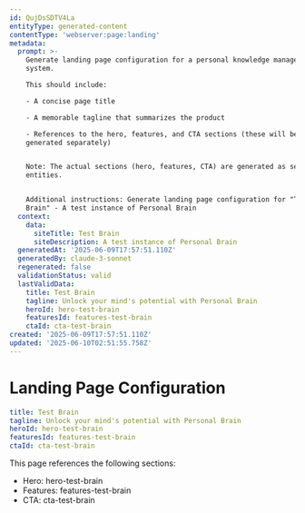```yaml
---
id: QujDsSDTV4La
entityType: generated-content
contentType: 'webserver:page:landing'
metadata:
  prompt: >-
    Generate landing page configuration for a personal knowledge management
    system.

    This should include:

    - A concise page title

    - A memorable tagline that summarizes the product

    - References to the hero, features, and CTA sections (these will be
    generated separately)


    Note: The actual sections (hero, features, CTA) are generated as separate
    entities.


    Additional instructions: Generate landing page configuration for "Test
    Brain" - A test instance of Personal Brain
  context:
    data:
      siteTitle: Test Brain
      siteDescription: A test instance of Personal Brain
  generatedAt: '2025-06-09T17:57:51.110Z'
  generatedBy: claude-3-sonnet
  regenerated: false
  validationStatus: valid
  lastValidData:
    title: Test Brain
    tagline: Unlock your mind's potential with Personal Brain
    heroId: hero-test-brain
    featuresId: features-test-brain
    ctaId: cta-test-brain
created: '2025-06-09T17:57:51.110Z'
updated: '2025-06-10T02:51:55.758Z'
---
```

# Landing Page Configuration

```yaml
title: Test Brain
tagline: Unlock your mind's potential with Personal Brain
heroId: hero-test-brain
featuresId: features-test-brain
ctaId: cta-test-brain

```

This page references the following sections:
- Hero: hero-test-brain
- Features: features-test-brain
- CTA: cta-test-brain
